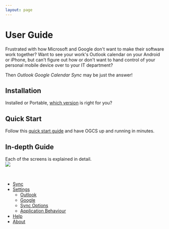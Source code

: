 ```yaml
---
layout: page
---
```

# User Guide
Frustrated with how Microsoft and Google don't want to make their software work together? Want to see your work's Outlook calendar on your Android or iPhone, but can't figure out how or don't want to hand control of your personal mobile device over to your IT department? 

Then _Outlook Google Calendar Sync_ may be just the answer!

## Installation
Installed or Portable, [which version](install) is right for you?

## Quick Start
Follow this [quick start guide](quickstart) and have OGCS up and running in minutes.

## In-depth Guide
Each of the screens is explained in detail.  
<img src="https://github.com/phw198/OutlookGoogleCalendarSync/raw/master/docs/images/home_screen1.png" style="position: absolute; clip: rect(0px, 300px, 75px, 0px)"/>

<br/><br/>

* [Sync](sync)
* [Settings](settings)
  * [Outlook](outlook)
  * [Google](google)
  * [Sync Options](syncoptions)
  * [Application Behaviour](appbehaviour)
* [Help](help)
* [About](about)
